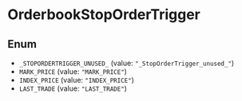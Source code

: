 # OrderbookStopOrderTrigger

## Enum

* `_STOPORDERTRIGGER_UNUSED_` (value: `"_StopOrderTrigger_unused_"`)
* `MARK_PRICE` (value: `"MARK_PRICE"`)
* `INDEX_PRICE` (value: `"INDEX_PRICE"`)
* `LAST_TRADE` (value: `"LAST_TRADE"`)
